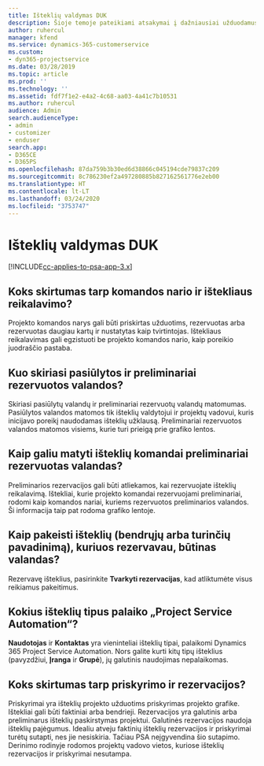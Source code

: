 ```yaml
---
title: Išteklių valdymas DUK
description: Šioje temoje pateikiami atsakymai į dažniausiai užduodamus klausimus apie išteklių valdymą.
author: ruhercul
manager: kfend
ms.service: dynamics-365-customerservice
ms.custom:
- dyn365-projectservice
ms.date: 03/28/2019
ms.topic: article
ms.prod: ''
ms.technology: ''
ms.assetid: fdf7f1e2-e4a2-4c68-aa03-4a41c7b10531
ms.author: ruhercul
audience: Admin
search.audienceType:
- admin
- customizer
- enduser
search.app:
- D365CE
- D365PS
ms.openlocfilehash: 87da759b3b30ed6d38866c045194cde79837c209
ms.sourcegitcommit: 8c786230ef2a497280885b827162561776e2eb00
ms.translationtype: HT
ms.contentlocale: lt-LT
ms.lasthandoff: 03/24/2020
ms.locfileid: "3753747"
---
```

# <a name="resource-management-faq"></a>Išteklių valdymas DUK

[!INCLUDE[cc-applies-to-psa-app-3.x](../includes/cc-applies-to-psa-app-3x.md)]

## <a name="what-is-the-difference-between-a-team-member-and-a-resource-requirement"></a>Koks skirtumas tarp komandos nario ir ištekliaus reikalavimo?

Projekto komandos narys gali būti priskirtas užduotims, rezervuotas arba rezervuotas daugiau kartų ir nustatytas kaip tvirtintojas. Ištekliaus reikalavimas gali egzistuoti be projekto komandos nario, kaip poreikio juodraščio pastaba. 

## <a name="what-is-the-difference-between-proposed-and-soft-booked-hours"></a>Kuo skiriasi pasiūlytos ir preliminariai rezervuotos valandos?

Skiriasi pasiūlytų valandų ir preliminariai rezervuotų valandų matomumas. Pasiūlytos valandos matomos tik išteklių valdytojui ir projektų vadovui, kuris inicijavo poreikį naudodamas išteklių užklausą. Preliminariai rezervuotos valandos matomos visiems, kurie turi prieigą prie grafiko lentos.

## <a name="how-can-i-see-the-soft-booked-hours-for-resources-on-a-team"></a>Kaip galiu matyti išteklių komandai preliminariai rezervuotas valandas?

Preliminarios rezervacijos gali būti atliekamos, kai rezervuojate išteklių reikalavimą. Ištekliai, kurie projekto komandai rezervuojami preliminariai, rodomi kaip komandos nariai, kuriems rezervuotos preliminarios valandos. Ši informacija taip pat rodoma grafiko lentoje.

## <a name="how-do-i-change-the-required-hours-and-the-start-and-end-dates-for-a-resource-generic-or-named-that-i-booked"></a>Kaip pakeisti išteklių (bendrųjų arba turinčių pavadinimą), kuriuos rezervavau, būtinas valandas?

Rezervavę išteklius, pasirinkite **Tvarkyti rezervacijas**, kad atliktumėte visus reikiamus pakeitimus.

## <a name="what-resources-types-does-project-service-automation-support"></a>Kokius išteklių tipus palaiko „Project Service Automation“?

**Naudotojas** ir **Kontaktas** yra vieninteliai išteklių tipai, palaikomi Dynamics 365 Project Service Automation. Nors galite kurti kitų tipų išteklius (pavyzdžiui, **Įranga** ir **Grupė**), jų galutinis naudojimas nepalaikomas.

## <a name="what-is-the-difference-between-an-assignment-and-a-booking"></a>Koks skirtumas tarp priskyrimo ir rezervacijos?

Priskyrimai yra išteklių projekto užduotims priskyrimas projekto grafike. Ištekliai gali būti faktiniai arba bendrieji. Rezervacijos yra galutinis arba preliminarus išteklių paskirstymas projektui. Galutinės rezervacijos naudoja išteklių pajėgumus. Idealiu atveju faktinių išteklių rezervacijos ir priskyrimai turėtų sutapti, nes jie nesiskiria. Tačiau PSA neįgyvendina šio sutapimo. Derinimo rodinyje rodomos projektų vadovo vietos, kuriose išteklių rezervacijos ir priskyrimai nesutampa.
